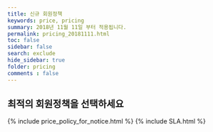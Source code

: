 ```yaml
---
title: 신규 회원정책
keywords: price, pricing
summary: 2018년 11월 11일 부터 적용됩니다.
permalink: pricing_20181111.html
toc: false
sidebar: false
search: exclude
hide_sidebar: true
folder: pricing
comments : false
---
```


## 최적의 회원정책을 선택하세요

{% include price_policy_for_notice.html %}
{% include SLA.html %}